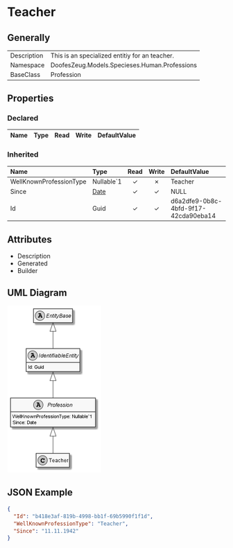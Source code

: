 ﻿# Teacher

## Generally

|||
|:-|:-|
|Description|This is an specialized entitiy for an teacher.|
|Namespace|DoofesZeug.Models.Specieses.Human.Professions|
|BaseClass|Profession|

## Properties

### Declared

|Name|Type|Read|Write|DefaultValue|
|:---|:---|:--:|:---:|:-----------|

### Inherited

|Name|Type|Read|Write|DefaultValue|
|:---|:---|:--:|:---:|:-----------|
|WellKnownProfessionType|Nullable`1|&#x2713;|&#x2717;|Teacher|
|Since|[Date](../../Models/DoofesZeug.Models.DateAndTime/Date.md)|&#x2713;|&#x2713;|NULL|
|Id|Guid|&#x2713;|&#x2713;|d6a2dfe9-0b8c-4bfd-9f17-42cda90eba14|

## Attributes

- Description
- Generated
- Builder

## UML Diagram

![Teacher.png](./Teacher.png "Teacher")

## JSON Example

```json
{
  "Id": "b418e3af-819b-4998-bb1f-69b5990f1f1d",
  "WellKnownProfessionType": "Teacher",
  "Since": "11.11.1942"
}
```

